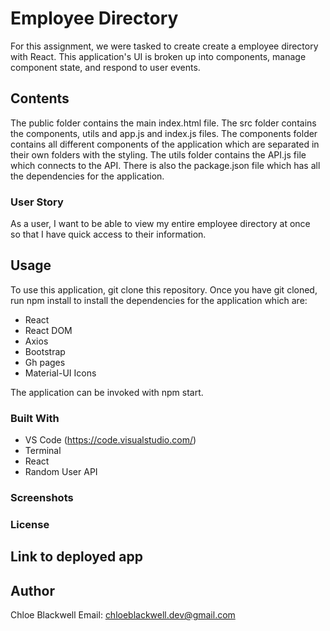 # Employee Directory 

For this assignment, we were tasked to create create a employee directory with React. This application's UI is broken up into components, manage component state, and respond to user events.


## Contents 

The public folder contains the main index.html file. The src folder contains the components, utils and app.js and index.js files. The components folder contains all different components of the application which are separated in their own folders with the styling. The utils folder contains the API.js file which connects to the API. There is also the package.json file which has all the dependencies for the application. 

### User Story 

As a user, I want to be able to view my entire employee directory at once<br>
so that I have quick access to their information.

## Usage 

To use this application, git clone this repository. Once you have git cloned, run npm install to install the dependencies for the application which are:

- React
- React DOM 
- Axios
- Bootstrap
- Gh pages 
- Material-UI Icons 


The application can be invoked with npm start.

### Built With 


* VS Code (https://code.visualstudio.com/)
* Terminal 
* React 
* Random User API 

### Screenshots 



### License 


## Link to deployed app


## Author 

Chloe Blackwell
Email: chloeblackwell.dev@gmail.com
